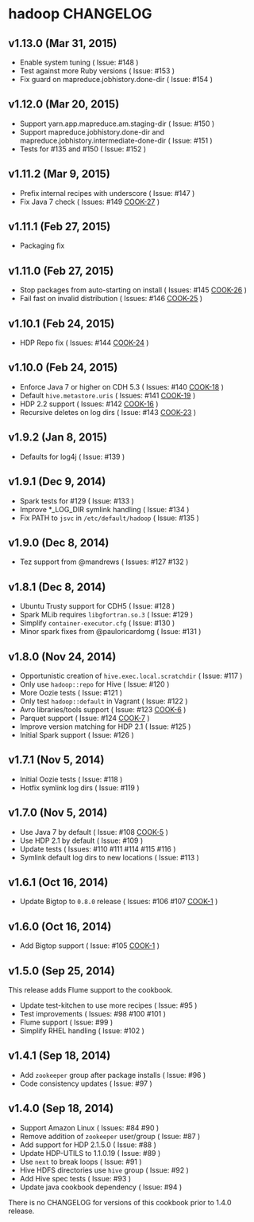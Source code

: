 hadoop CHANGELOG
===============

v1.13.0 (Mar 31, 2015)
----------------------
- Enable system tuning ( Issue: #148 )
- Test against more Ruby versions ( Issue: #153 )
- Fix guard on mapreduce.jobhistory.done-dir ( Issue: #154 )

v1.12.0 (Mar 20, 2015)
----------------------
- Support yarn.app.mapreduce.am.staging-dir ( Issue: #150 )
- Support mapreduce.jobhistory.done-dir and mapreduce.jobhistory.intermediate-done-dir ( Issue: #151 )
- Tests for #135 and #150 ( Issue: #152 )

v1.11.2 (Mar 9, 2015)
---------------------
- Prefix internal recipes with underscore ( Issue: #147 )
- Fix Java 7 check ( Issues: #149 [COOK-27](https://issues.cask.co/browse/COOK-27) )

v1.11.1 (Feb 27, 2015)
----------------------
- Packaging fix

v1.11.0 (Feb 27, 2015)
----------------------
- Stop packages from auto-starting on install ( Issues: #145 [COOK-26](https://issues.cask.co/browse/COOK-26) )
- Fail fast on invalid distribution ( Issues: #146 [COOK-25](https://issues.cask.co/browse/COOK-25) )

v1.10.1 (Feb 24, 2015)
----------------------
- HDP Repo fix ( Issues: #144 [COOK-24](https://issues.cask.co/browse/COOK-24) )

v1.10.0 (Feb 24, 2015)
----------------------
- Enforce Java 7 or higher on CDH 5.3 ( Issues: #140 [COOK-18](https://issues.cask.co/browse/COOK-18) )
- Default `hive.metastore.uris` ( Issues: #141 [COOK-19](https://issues.cask.co/browse/COOK-19) )
- HDP 2.2 support ( Issues: #142 [COOK-16](https://issues.cask.co/browse/COOK-16) )
- Recursive deletes on log dirs ( Issue: #143 [COOK-23](https://issues.cask.co/browse/COOK-23) )

v1.9.2 (Jan 8, 2015)
--------------------
- Defaults for log4j ( Issue: #139 )

v1.9.1 (Dec 9, 2014)
--------------------
- Spark tests for #129 ( Issue: #133 )
- Improve *_LOG_DIR symlink handling ( Issue: #134 )
- Fix PATH to `jsvc` in `/etc/default/hadoop` ( Issue: #135 )

v1.9.0 (Dec 8, 2014)
--------------------
- Tez support from @mandrews ( Issues: #127 #132 )

v1.8.1 (Dec 8, 2014)
--------------------
- Ubuntu Trusty support for CDH5 ( Issue: #128 )
- Spark MLib requires `libgfortran.so.3` ( Issue: #129 )
- Simplify `container-executor.cfg` ( Issue: #130 )
- Minor spark fixes from @pauloricardomg ( Issue: #131 )

v1.8.0 (Nov 24, 2014)
---------------------
- Opportunistic creation of `hive.exec.local.scratchdir` ( Issue: #117 )
- Only use `hadoop::repo` for Hive ( Issue: #120 )
- More Oozie tests ( Issue: #121 )
- Only test `hadoop::default` in Vagrant ( Issue: #122 )
- Avro libraries/tools support ( Issue: #123 [COOK-6](https://issues.cask.co/browse/COOK-6) )
- Parquet support ( Issue: #124 [COOK-7](https://issues.cask.co/browse/COOK-7) )
- Improve version matching for HDP 2.1 ( Issue: #125 )
- Initial Spark support ( Issue: #126 )

v1.7.1 (Nov 5, 2014)
--------------------
- Initial Oozie tests ( Issue: #118 )
- Hotfix symlink log dirs ( Issue: #119 )

v1.7.0 (Nov 5, 2014)
--------------------
- Use Java 7 by default ( Issue: #108 [COOK-5](https://issues.cask.co/browse/COOK-5) )
- Use HDP 2.1 by default ( Issue: #109 )
- Update tests ( Issues: #110 #111 #114 #115 #116 )
- Symlink default log dirs to new locations ( Issue: #113 )

v1.6.1 (Oct 16, 2014)
---------------------
- Update Bigtop to `0.8.0` release ( Issues: #106 #107 [COOK-1](https://issues.cask.co/browse/COOK-1) )

v1.6.0 (Oct 16, 2014)
---------------------
- Add Bigtop support ( Issue: #105 [COOK-1](https://issues.cask.co/browse/COOK-1) )

v1.5.0 (Sep 25, 2014)
---------------------
This release adds Flume support to the cookbook.

- Update test-kitchen to use more recipes ( Issue: #95 )
- Test improvements ( Issues: #98 #100 #101 )
- Flume support ( Issue: #99 )
- Simplify RHEL handling ( Issue: #102 )

v1.4.1 (Sep 18, 2014)
---------------------
- Add `zookeeper` group after package installs ( Issue: #96 )
- Code consistency updates ( Issue: #97 )

v1.4.0 (Sep 18, 2014)
---------------------
- Support Amazon Linux ( Issues: #84 #90 )
- Remove addition of `zookeeper` user/group ( Issue: #87 )
- Add support for HDP 2.1.5.0 ( Issue: #88 )
- Update HDP-UTILS to 1.1.0.19 ( Issue: #89 )
- Use `next` to break loops ( Issue: #91 )
- Hive HDFS directories use `hive` group ( Issue: #92 )
- Add Hive spec tests ( Issue: #93 )
- Update java cookbook dependency ( Issue: #94 )

There is no CHANGELOG for versions of this cookbook prior to 1.4.0 release.
